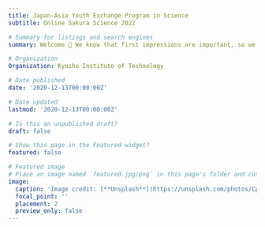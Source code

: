 ```yaml
---
title: Japan-Asia Youth Exchange Program in Science
subtitle: Online Sakura Science 2022

# Summary for listings and search engines
summary: Welcome 👋 We know that first impressions are important, so we've populated your new site with some initial content to help you get familiar with everything in no time.

# Organization
Organization: Kyushu Institute of Technology

# Date published
date: '2020-12-13T00:00:00Z'

# Date updated
lastmod: '2020-12-13T00:00:00Z'

# Is this an unpublished draft?
draft: false

# Show this page in the Featured widget?
featured: false

# Featured image
# Place an image named `featured.jpg/png` in this page's folder and customize its options here.
image:
  caption: 'Image credit: [**Unsplash**](https://unsplash.com/photos/CpkOjOcXdUY)'
  focal_point: ''
  placement: 2
  preview_only: false
---
```


